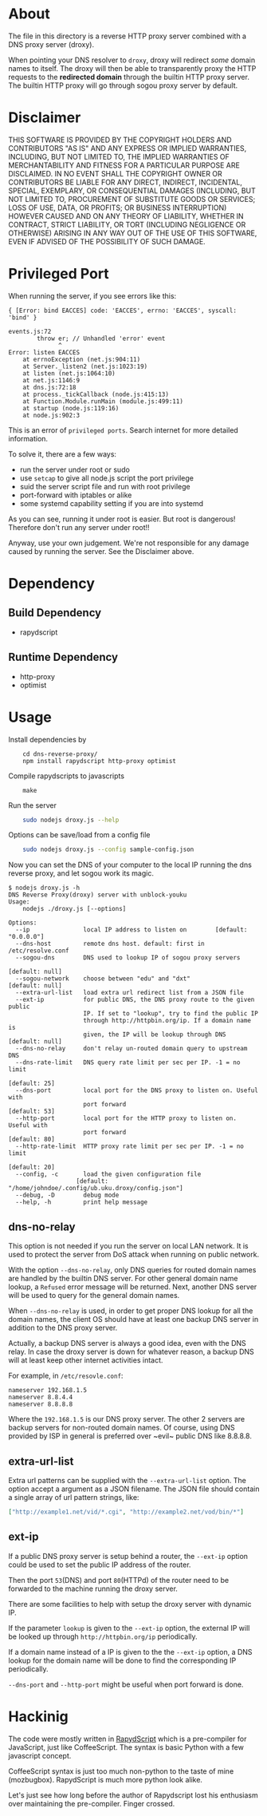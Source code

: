 About
=====
The file in this directory is a reverse HTTP proxy server combined with a DNS
proxy server (droxy).

When pointing your DNS resolver to `droxy`, droxy will redirect _some_ domain
names to itself. The droxy will then be able to transparently proxy the HTTP
requests to the __redirected domain__ through the builtin HTTP proxy server.
The builtin HTTP proxy will go through sogou proxy server by default.

Disclaimer
==========
THIS SOFTWARE IS PROVIDED BY THE COPYRIGHT HOLDERS AND CONTRIBUTORS "AS IS" AND
ANY EXPRESS OR IMPLIED WARRANTIES, INCLUDING, BUT NOT LIMITED TO, THE IMPLIED
WARRANTIES OF MERCHANTABILITY AND FITNESS FOR A PARTICULAR PURPOSE ARE
DISCLAIMED. IN NO EVENT SHALL THE COPYRIGHT OWNER OR CONTRIBUTORS BE LIABLE FOR
ANY DIRECT, INDIRECT, INCIDENTAL, SPECIAL, EXEMPLARY, OR CONSEQUENTIAL DAMAGES
(INCLUDING, BUT NOT LIMITED TO, PROCUREMENT OF SUBSTITUTE GOODS OR SERVICES;
LOSS OF USE, DATA, OR PROFITS; OR BUSINESS INTERRUPTION) HOWEVER CAUSED AND
ON ANY THEORY OF LIABILITY, WHETHER IN CONTRACT, STRICT LIABILITY, OR TORT
(INCLUDING NEGLIGENCE OR OTHERWISE) ARISING IN ANY WAY OUT OF THE USE OF THIS
SOFTWARE, EVEN IF ADVISED OF THE POSSIBILITY OF SUCH DAMAGE.

Privileged Port
===============
When running the server, if you see errors like this:
```
{ [Error: bind EACCES] code: 'EACCES', errno: 'EACCES', syscall: 'bind' }

events.js:72
        throw er; // Unhandled 'error' event
              ^
Error: listen EACCES
    at errnoException (net.js:904:11)
    at Server._listen2 (net.js:1023:19)
    at listen (net.js:1064:10)
    at net.js:1146:9
    at dns.js:72:18
    at process._tickCallback (node.js:415:13)
    at Function.Module.runMain (module.js:499:11)
    at startup (node.js:119:16)
    at node.js:902:3
```

This is an error of `privileged ports`. Search internet for more detailed
information.

To solve it, there are a few ways:

  * run the server under root or sudo
  * use `setcap` to give all node.js script the port privilege
  * suid the server script file and run with root privilege
  * port-forward with iptables or alike
  * some systemd capability setting if you are into systemd

As you can see, running it under root is easier. But root is dangerous!
Therefore don't run any server under root!!

Anyway, use your own judgement. We're not responsible for any damage caused
by running the server. See the Disclaimer above.

Dependency
==========

Build Dependency
----------------
 * rapydscript

Runtime Dependency
------------------
 * http-proxy
 * optimist

Usage
=====
Install dependencies by
```
    cd dns-reverse-proxy/
    npm install rapydscript http-proxy optimist
```

Compile rapydscripts to javascripts
```
    make
```

Run the server
```sh
    sudo nodejs droxy.js --help
```

Options can be save/load from a config file
```sh
    sudo nodejs droxy.js --config sample-config.json
```

Now you can set the DNS of your computer to the local IP running the dns
reverse proxy, and let sogou work its magic.

```
$ nodejs droxy.js -h
DNS Reverse Proxy(droxy) server with unblock-youku
Usage:
	nodejs ./droxy.js [--options]

Options:
  --ip               local IP address to listen on        [default: "0.0.0.0"]
  --dns-host         remote dns host. default: first in /etc/resolve.conf     
  --sogou-dns        DNS used to lookup IP of sogou proxy servers
                                                               [default: null]
  --sogou-network    choose between "edu" and "dxt"            [default: null]
  --extra-url-list   load extra url redirect list from a JSON file            
  --ext-ip           for public DNS, the DNS proxy route to the given public
                     IP. If set to "lookup", try to find the public IP
                     through http://httpbin.org/ip. If a domain name is
                     given, the IP will be lookup through DNS  [default: null]
  --dns-no-relay     don't relay un-routed domain query to upstream DNS       
  --dns-rate-limit   DNS query rate limit per sec per IP. -1 = no limit
                                                                 [default: 25]
  --dns-port         local port for the DNS proxy to listen on. Useful with
                     port forward                                [default: 53]
  --http-port        local port for the HTTP proxy to listen on. Useful with
                     port forward                                [default: 80]
  --http-rate-limit  HTTP proxy rate limit per sec per IP. -1 = no limit
                                                                 [default: 20]
  --config, -c       load the given configuration file
                   [default: "/home/johndoe/.config/ub.uku.droxy/config.json"]
  --debug, -D        debug mode                                               
  --help, -h         print help message                                       

```

dns-no-relay
------------
This option is not needed if you run the server on local LAN network. It is
used to protect the server from DoS attack when running on public network.

With the option `--dns-no-relay`, only DNS queries for routed domain names are
handled by the builtin DNS server. For other general domain name lookup, a
`Refused` error message will be returned. Next, another DNS server will be used
to query for the general domain names.

When `--dns-no-relay` is used, in order to get proper DNS lookup for all the
domain names, the client OS should have at least one backup DNS server in
addition to the DNS proxy server.

Actually, a backup DNS server is always a good idea, even with the DNS relay.
In case the droxy server is down for whatever reason, a backup DNS will at
least keep other internet activities intact.

For example, in `/etc/resovle.conf`:

```
nameserver 192.168.1.5
nameserver 8.8.4.4
nameserver 8.8.8.8
```

Where the `192.168.1.5` is our DNS proxy server. The other 2 servers are backup
servers for non-routed domain names. Of course, using DNS provided by ISP in
general is preferred over ~evil~ public DNS like 8.8.8.8.

extra-url-list
--------------
Extra url patterns can be supplied with the `--extra-url-list` option. The
option accept a argument as a JSON filename. The JSON file should contain a
single array of url pattern strings, like:

```json
["http://example1.net/vid/*.cgi", "http://example2.net/vod/bin/*"]
```

ext-ip
------
If a public DNS proxy server is setup behind a router, the `--ext-ip` option
could be used to set the public IP address of the router.

Then the port `53`(DNS) and port `80`(HTTPd) of the router need to be forwarded
to the machine running the droxy server.

There are some facilities to help with setup the droxy server with dynamic IP.

If the parameter `lookup` is given to the `--ext-ip` option, the external IP
will be looked up through `http://httpbin.org/ip` periodically.

If a domain name instead of a IP is given to the the `--ext-ip` option, a DNS
lookup for the domain name will be done to find the corresponding IP
periodically.

`--dns-port` and `--http-port` might be useful when port forward is done.

Hackinig
========
The code were mostly written in [RapydScript](http://rapydscript.pyjeon.com/)
which is a pre-compiler for JavaScript, just like CoffeeScript. The syntax is
basic Python with a few javascript concept.

CoffeeScript syntax is just too much non-python to the taste of mine
(mozbugbox). RapydScript is much more python look alike.

Let's just see how long before the author of Rapydscript lost his enthusiasm
over maintaining the pre-compiler. Finger crossed.

